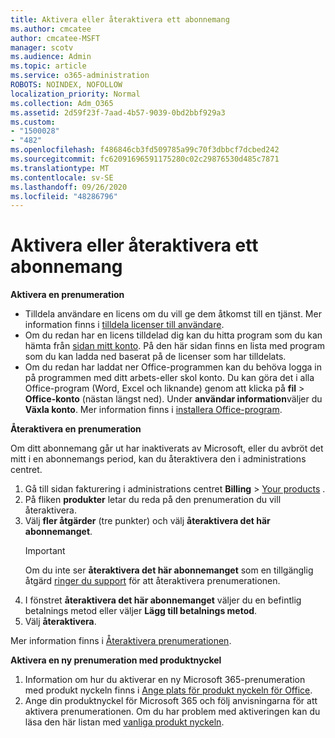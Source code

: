 ```yaml
---
title: Aktivera eller återaktivera ett abonnemang
ms.author: cmcatee
author: cmcatee-MSFT
manager: scotv
ms.audience: Admin
ms.topic: article
ms.service: o365-administration
ROBOTS: NOINDEX, NOFOLLOW
localization_priority: Normal
ms.collection: Adm_O365
ms.assetid: 2d59f23f-7aad-4b57-9039-0bd2bbf929a3
ms.custom:
- "1500028"
- "482"
ms.openlocfilehash: f486846cb3fd509785a99c70f3dbbcf7dcbed242
ms.sourcegitcommit: fc62091696591175280c02c29876530d485c7871
ms.translationtype: MT
ms.contentlocale: sv-SE
ms.lasthandoff: 09/26/2020
ms.locfileid: "48286796"
---
```

# <a name="activate-or-reactivate-a-subscription"></a>Aktivera eller återaktivera ett abonnemang

**Aktivera en prenumeration**

- Tilldela användare en licens om du vill ge dem åtkomst till en tjänst. Mer information finns i [tilldela licenser till användare](https://docs.microsoft.com/microsoft-365/admin/manage/assign-licenses-to-users).
- Om du redan har en licens tilldelad dig kan du hitta program som du kan hämta från [sidan mitt konto](https://portal.office.com/account/#installs). På den här sidan finns en lista med program som du kan ladda ned baserat på de licenser som har tilldelats.
- Om du redan har laddat ner Office-programmen kan du behöva logga in på programmen med ditt arbets-eller skol konto. Du kan göra det i alla Office-program (Word, Excel och liknande) genom att klicka på **fil**  >  **Office-konto** (nästan längst ned). Under **användar information**väljer du **Växla konto**. Mer information finns i [installera Office-program](https://docs.microsoft.com/microsoft-365/admin/setup/install-applications).

**Återaktivera en prenumeration**

Om ditt abonnemang går ut har inaktiverats av Microsoft, eller du avbröt det mitt i en abonnemangs period, kan du återaktivera den i administrations centret.
  
1. Gå till sidan fakturering i administrations centret **Billing**  >  [Your products](https://go.microsoft.com/fwlink/p/?linkid=842054) .
2. På fliken **produkter** letar du reda på den prenumeration du vill återaktivera.
3. Välj **fler åtgärder** (tre punkter) och välj **återaktivera det här abonnemanget**.
    > [!IMPORTANT]
    > Om du inte ser **återaktivera det här abonnemanget** som en tillgänglig åtgärd [ringer du support](https://docs.microsoft.com/microsoft-365/admin/contact-support-for-business-products) för att återaktivera prenumerationen.
4. I fönstret **återaktivera det här abonnemanget** väljer du en befintlig betalnings metod eller väljer **Lägg till betalnings metod**.
5. Välj **återaktivera**.

Mer information finns i [Återaktivera prenumerationen](https://docs.microsoft.com/microsoft-365/commerce/subscriptions/reactivate-your-subscription).

**Aktivera en ny prenumeration med produktnyckel**

1. Information om hur du aktiverar en ny Microsoft 365-prenumeration med produkt nyckeln finns i [Ange plats för produkt nyckeln för Office](https://support.office.com/article/where-to-enter-your-office-product-key-0a82e5ae-739e-4b92-a6f4-2ec780c185db).
2. Ange din produktnyckel för Microsoft 365 och följ anvisningarna för att aktivera prenumerationen. Om du har problem med aktiveringen kan du läsa den här listan med [vanliga produkt nyckeln](https://docs.microsoft.com/microsoft-365/commerce/product-key-errors-and-solutions).